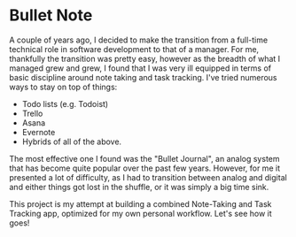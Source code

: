 # Bullet Note

A couple of years ago, I decided to make the transition from a full-time technical role in software development to that of a manager.  For me, thankfully the transition was pretty easy, however as the breadth of what  I managed grew and grew, I found that I was very ill equipped in terms of basic discipline around note taking and task tracking.  I've tried numerous ways to stay on top of things:

- Todo lists (e.g. Todoist)
- Trello
- Asana
- Evernote
- Hybrids of all of the above.

The most effective one I found was the "Bullet Journal", an analog system that has become quite popular over the past few years.  However, for me it presented a lot of difficulty, as I had to transition between analog and digital and either things got lost in the shuffle, or it was simply a big time sink.

This project is my attempt at building a combined Note-Taking and Task Tracking app, optimized for my own personal workflow.  Let's see how it goes!